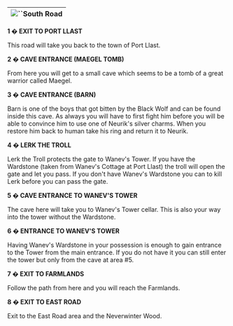 | ![](https://www.gamebanshee.com/neverwinternights/nwnwalkthrough/maps/southroad.jpg)``South Road |
| :---------------------------------------------------------------------------------------------------: |

**1 � EXIT TO PORT LLAST**

This road will take you back to the town of Port Llast.

**2 � CAVE ENTRANCE (MAEGEL TOMB)**

From here you will get to a small cave which seems to be a tomb of a great warrior called Maegel.

**3 � CAVE ENTRANCE (BARN)**

Barn is one of the boys that got bitten by the Black Wolf and can be found inside this cave. As always you will have to first fight him before you will be able to convince him to use one of Neurik's silver charms. When you restore him back to human take his ring and return it to Neurik.

**4 � LERK THE TROLL**

Lerk the Troll protects the gate to Wanev's Tower. If you have the Wardstone (taken from Wanev's Cottage at Port Llast) the troll will open the gate and let you pass. If you don't have Wanev's Wardstone you can to kill Lerk before you can pass the gate.

**5 � CAVE ENTRANCE TO WANEV'S TOWER**

The cave here will take you to Wanev's Tower cellar. This is also your way into the tower without the Wardstone.

**6 � ENTRANCE TO WANEV'S TOWER**

Having Wanev's Wardstone in your possession is enough to gain entrance to the Tower from the main entrance. If you do not have it you can still enter the tower but only from the cave at area #5.

**7 � EXIT TO FARMLANDS**

Follow the path from here and you will reach the Farmlands.

**8 � EXIT TO EAST ROAD**

Exit to the East Road area and the Neverwinter Wood.
